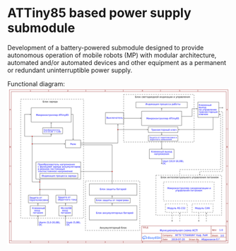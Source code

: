 # ATTiny85 based power supply submodule

Development of a battery-powered submodule designed to provide autonomous operation of mobile robots (MP) with modular architecture, automated and/or automated devices and other equipment as a permanent or redundant uninterruptible power supply.

Functional diagram:
<img src="./fun_scheme.png">
